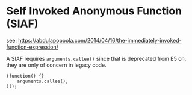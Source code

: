# Self Invoked Anonymous Function (SIAF)

see: https://abdulapopoola.com/2014/04/16/the-immediately-invoked-function-expression/

A SIAF requires `arguments.callee()` since that is deprecated from E5 on, they are only of concern in legacy code.

```
(function() {}
    arguments.callee();
)();
```
